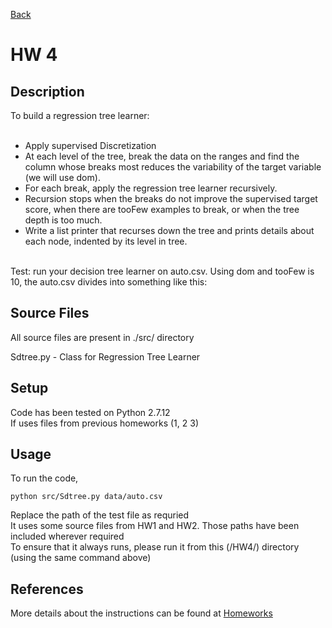 [Back](../)
# HW 4

## Description

To build a regression tree learner: <br />
<br />
- Apply supervised Discretization
- At each level of the tree, break the data on the ranges and find the column whose breaks most reduces the variability of the target variable (we will use dom).
- For each break, apply the regression tree learner recursively.
- Recursion stops when the breaks do not improve the supervised target score, when there are tooFew examples to break, or when the tree depth is too much.
- Write a list printer that recurses down the tree and prints details about each node, indented by its level in tree.
<br />
Test: run your decision tree learner on auto.csv. Using dom and tooFew is 10, the auto.csv divides into something like this:

## Source Files
All source files are present in ./src/ directory <br />

Sdtree.py - Class for Regression Tree Learner<br />

## Setup
Code has been tested on Python 2.7.12 <br />
If uses files from previous homeworks (1, 2 3)

## Usage
To run the code,

`python src/Sdtree.py data/auto.csv`

Replace the path of the test file as requried <br />
It uses some source files from HW1 and HW2. Those paths have been included wherever required<br />
To ensure that it always runs, please run it from this (/HW4/) directory (using the same command above)<br />

## References

More details about the instructions can be found at [Homeworks](https://txt.github.io/fss17/homeworks)
